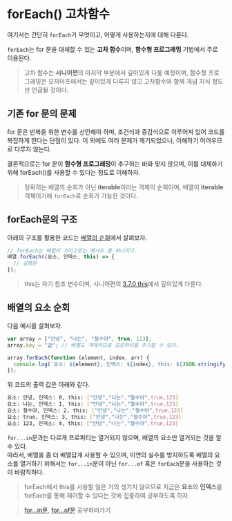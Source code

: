 # forEach() 고차함수
여기서는 간단히 ```forEach```가 무엇이고, 어떻게 사용하는지에 대해 다룬다.

```forEach```는 for 문을 대체할 수 있는 **고차 함수**이며, **함수형 프로그래밍** 기법에서 주로 이용된다.  

> 고차 함수는 **시니어편**의 마지막 부분에서 깊이있게 다룰 예정이며, 함수형 프로그래밍은 모자아프에서는 깊이있게 다루지 않고 고차함수와 함께 개념 지식 정도만 언급될 것이다.

## 기존 for 문의 문제
for 문은 반복을 위한 변수를 선언해야 하며, 조건식과 증감식으로 이루어져 있어 코드를 복잡하게 한다는 단점이 있다. 이 외에도 여러 문제가 제기되었으나, 이해하기 어려우므로 다루지 않는다. 

결론적으로는 for 문이 **함수형 프로그래밍**이 추구하는 바와 맞지 않으며, 이를 대체하기 위해 forEach()를 사용할 수 있다는 정도로 이해하자.

> 정확히는 배열의 순회가 아닌 **iterable**이라는 객체의 순회이며, 배열이 **iterable** 객체이기에 ```forEach```로 순회가 가능한 것이다.

## forEach문의 구조
아래의 구조를 활용한 코드는 <a href=#배열의-순회>배열의 순회</a>에서 살펴보자.
```js
// forEach는 배열이 가지고있는 메서드 중 하나이다.
배열.forEach((요소, 인덱스, this) => {
  // 실행문
});
```

> this는 자기 참조 변수이며, 시니어편의 [3.7.0 this](https://github.com/woorim960/modern-javascript-from-amateur-to-pro/tree/master/3.0.0%20%EC%8B%9C%EB%8B%88%EC%96%B4/3.7.0%20this)에서 깊이있게 다룬다.

## 배열의 요소 순회
다음 예시를 살펴보자.
```js
var array = ["안녕", "나는", "철수야", true, 123];
array.key = "값"; // 배열도 객체이므로 프로퍼티를 추가할 수 있다.

array.forEach(function (element, index, arr) {
  console.log(`요소: ${element}, 인덱스: ${index}, this: ${JSON.stringify(arr)}`);
});
```

위 코드의 출력 값은 아래와 같다.
```sh
요소: 안녕, 인덱스: 0, this: ["안녕","나는","철수야",true,123]
요소: 나는, 인덱스: 1, this: ["안녕","나는","철수야",true,123]
요소: 철수야, 인덱스: 2, this: ["안녕","나는","철수야",true,123]
요소: true, 인덱스: 3, this: ["안녕","나는","철수야",true,123]
요소: 123, 인덱스: 4, this: ["안녕","나는","철수야",true,123]
```

```for...in```문과는 다르게 프로퍼티는 열거되지 않으며, 배열의 요소만 열거되는 것을 알 수 있다.  
따라서, 배열을 좀 더 배열답게 사용할 수 있으며, 미연의 실수를 방지하도록 배열의 요소를 열거하기 위해서는 ```for...in```문이 아닌 ```for...of``` 혹은 ```forEach```문을 사용하는 것이 바람직하다.

> forEach에서 this를 사용할 일은 거의 생기지 않으므로 지금은 **요소**와 **인덱스**를 forEach를 통해 제어할 수 있다는 것에 집중하여 공부하도록 하자.

> [for...in문](https://github.com/woorim960/modern-javascript-from-amateur-to-pro/blob/master/1.0.0%20%EC%95%84%EB%A7%88%EC%B6%94%EC%96%B4/1.%EC%8B%AD2.0%20%EB%B3%B4%EB%84%88%EC%8A%A4%20%7C%20for%EC%9D%98%20%EC%A2%85%EB%A5%98/1.12.1%20for...in%20%EB%AC%B8.md#%EA%B0%9D%EC%B2%B4%EC%9D%98-%ED%94%84%EB%A1%9C%ED%8D%BC%ED%8B%B0-%EC%97%B4%EA%B1%B0), [for...of문](https://github.com/woorim960/modern-javascript-from-amateur-to-pro/blob/master/1.0.0%20%EC%95%84%EB%A7%88%EC%B6%94%EC%96%B4/1.%EC%8B%AD2.0%20%EB%B3%B4%EB%84%88%EC%8A%A4%20%7C%20for%EC%9D%98%20%EC%A2%85%EB%A5%98/1.12.2%20for...of%20%EB%AC%B8.md) 공부하러가기